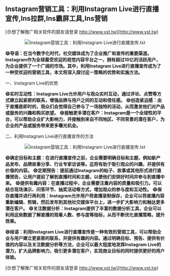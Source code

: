 ## **Instagram营销工具：利用Instagram Live进行直播宣传,Ins拉群,Ins霸屏工具,Ins营销**

[😍想了解推广相关软件的朋友请登录 http://www.vst.tw](http://www.vst.tw)

 <center><img src="https://vst.tw/MP4/tuiguang/png/0.png" alt="Instagram营销工具：利用Instagram Live进行直播宣传.txt"></center>

**😄导语：在当今数字化时代，社交媒体成为了企业推广和宣传的重要渠道。Instagram作为全球最受欢迎的视觉内容平台之一，拥有超过10亿的活跃用户，为企业提供了一个广阔的市场。其中，利用Instagram Live进行直播宣传成为了一种受欢迎的营销工具，本文将深入探讨这一策略的优势和实施方法。**

一、Instagram Live的优势

**😄实时互动性：Instagram Live允许用户与观众实时互动，通过评论、点赞等方式建立起紧密的联系，增强品牌与用户之间的互动和信任感。**
**😄创造紧迫感：由于直播是即时的，观众们会觉得自己参与了一场独特的活动，从而激发他们对产品或服务的兴趣和购买欲望。**
**😄接触更多潜在客户：Instagram是一个全球性的平台，可以帮助企业扩大影响力，并接触到来自不同地区、不同背景的潜在客户，为企业的产品或服务带来更多曝光机会。**

二、利用Instagram Live进行直播宣传的方法

 <center><img src="https://vst.tw/MP4/tuiguang/png/0.png" alt="Instagram营销工具：利用Instagram Live进行直播宣传.txt"></center>

**😄确定目标和主题：在进行直播宣传之前，企业需要明确目标和主题，例如新产品发布、品牌故事分享、行业专家访谈等。这将有助于吸引观众的兴趣，并提供有价值的内容。**
**😄定期预告：提前通过Instagram的帖子、故事或其他形式进行直播预告，让用户提前了解到直播时间和主题，以便他们安排好时间并参与到直播中来。**
**😄提供有趣内容：在直播过程中，企业需要注重内容的质量和吸引力。可以结合现场演示、问答环节、抽奖活动等方式，增加观众的参与度和互动性。**
**😄保存直播并进行再利用：Instagram允许用户将直播录制保存，企业可以将直播内容重新编辑、剪辑，然后发布到其他社交媒体平台上，进一步扩大影响力和触达更多潜在客户。**
**😄关注数据分析：Instagram提供了丰富的数据分析工具，企业可以利用这些数据了解直播的观看人数、参与度等指标，从而不断优化直播策略，提升效果。**

**😄结语：利用Instagram Live进行直播宣传是一种有效的营销工具，可以帮助企业与用户建立更紧密的联系，并提供有趣的内容。通过明确目标、预告、提供有价值的内容以及关注数据分析等方法，企业可以最大程度地发挥Instagram Live的潜力，扩大品牌影响力，吸引更多潜在客户，实现商业目标的同时提供更好的用户体验。**

[😍想了解推广相关软件的朋友请登录 http://www.vst.tw](http://www.vst.tw)




